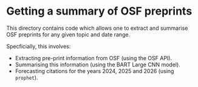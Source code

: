 # Getting a summary of OSF preprints

This directory contains code which allows one to extract and summarise OSF preprints for any given topic and date range.

Specficially, this involves:

- Extracting pre-print information from OSF (using the OSF API).
- Summarising this information (using the BART Large CNN model).
- Forecasting citations for the years 2024, 2025 and 2026 (using `prophet`).
